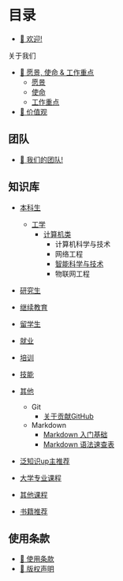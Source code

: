 
# 目录

* [👋 欢迎!](README.md)

关于我们

* [🚀 愿景, 使命 &amp; 工作重点](about-us/vision-mission-and-focus/README.md)
  * [愿景](about-us/vision-mission-and-focus/vision.md)
  * [使命](about-us/vision-mission-and-focus/mission.md)
  * [工作重点](about-us/vision-mission-and-focus/focus.md)
* [💖 价值观](about-us/values.md)

## 团队

* [👋 我们的团队!](team/meet-the-team.md)

## 知识库

* [本科生](collaborating/bks)

  * [工学](collaborating/bks/gx/)
    * [计算机类](collaborating/bks/gx/jsj/)
      * 计算机科学与技术
      * 网络工程
      * [智能科学与技术](collaborating/bks/gx/jsj/znkxyjs.md)
      * 物联网工程
* [研究生](collaborating/yjs)
* [继续教育](collaborating/jxjy)
* [留学生](lxs)
* [就业](collaborating/jy)
* [培训](collaborating/px)
* [技能](collaborating/jn)
* [其他](collaborating/qt)

  * Git
    * [关于贡献GitHub](collaborating/qt/Git/Git.md)
  * Markdown
    * [Markdown 入门基础](collaborating/qt/markdown/intro.md)
    * [Markdown 语法速查表](collaborating/qt/markdown/cheat-sheet.md)
* [泛知识up主推荐](collaborating/up/tuijian.md)
* [大学专业课程](collaborating/dakc/tuijian.md)
* [其他课程](collaborating/qtkc/tuijian.md)
* [书籍推荐](collaborating/book/tuijian.md)

## 使用条款

* [🌴 使用条款](policies/terms-of-use.md)
* [🌴 版权声明](policies/copyright.md)
